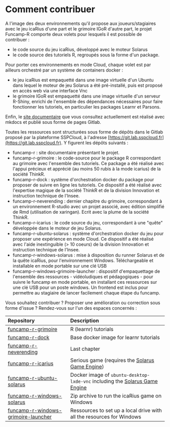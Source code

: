 # Comment contribuer

A l'image des deux environnements qu'il propose aux joueurs/stagiaires avec le jeu icaRius d'une part et le grimoire IGoR d'autre part, le projet Funcamp-R comporte deux volets pour lesquels il est possible de contribuer :

* le code source du jeu icaRius, développé avec le moteur Solarus
* le code source des tutoriels R, regroupés sous la forme d'un package.

Pour porter ces environnements en mode Cloud, chaque volet est par ailleurs orchestré par un système de containers docker :

* le jeu icaRius est empaquetté dans une image virtuelle d'un Ubuntu dans lequel le moteur de jeu Solarus a été pré-installé, puis est proposé en accès web via une interface Vnc
* le grimoire IGoR est empaquetté dans une image virtuelle d'un serveur R-Shiny, enrichi de l'ensemble des dépendances nécessaires pour faire fonctionner les tutoriels, en particulier les packages Learnr et Parsons.

Enfin, le [site documentaire](http://funcamp-r.pages.lab.sspcloud.fr/funcamp-r) que vous consultez actuellement est réalisé avec mkdocs et publié sous forme de pages Gitlab.

Toutes les ressources sont structurées sous forme de dépôts dans le Gitlab proposé par la plateforme SSPCloud, à l'adresse [https://git.lab.sspcloud.fr](https://git.lab.sspcloud.fr). Y figurent les dépôts suivants :

* funcamp-r : site documentaire présentant le projet. 
* funcamp-r-grimoire : le code-source pour le package R correspondant au grimoire avec l'ensemble des tutoriels. Ce package a été réalisé avec l'appui précieux et apprécié \(au moins 50 rubis à la mode icarius\) de la société ThinkR.
* funcamp-r-dock : système d'orchestration docker du package pour proposer de suivre en ligne les tutoriels. Ce dispositif a été réalisé avec l'expertise magique de la société ThinkR et de la division Innovation et instruction technique de l'Insee.
* funcamp-r-neverending : dernier chapitre du grimoire, correspondant à un environnement R-studio avec un projet associé, avec édition simplifié de Rmd \(utilisation de xaringan\). Ecrit avec la plume de la société ThinkR.
* funcamp-r-icarius : le code source du jeu, correspondant à une "quête" développée dans le moteur de jeu Solarus. 
* funcamp-r-ubuntu-solarus : système d'orchestration docker du jeu pour proposer une expérience en mode Cloud. Ce dispositif a été réalisé avec l'aide inextinguible \(&gt; 10 coeurs\) de la division Innovation et instruction technique de l'Insee.
* funcamp-r-windows-solarus : mise à disposition du runner Solarus et de la quête icaRius, pour l'environnement Windows. Téléchargeable et installable en mode portable sur une clé USB
* funcamp-r-windows-grimoire-launcher : dispositif d'empaquettage de l'ensemble des ressources - vidéoludiques et pédagogiques - pour suivre le funcamp en mode portable,  en installant ces ressources sur une clé USB pour un poste windows. Un frontend est inclus pour permettre au stagiaire de lancer facilement chaque étape du funcamp.

Vous souhaitez contribuer ? Proposer une amélioration ou correction sous forme d'issue ? Rendez-vous sur l'un des espaces concernés : 



| Repository | Description |
| :--- | :--- |
| [funcamp-r-grimoire](https://github.com/InseeFrLab/funcamp-r-grimoire) | R \(learnr\) tutorials |
| [funcamp-r-dock](https://github.com/InseeFrLab/funcamp-r-dock) | Base docker image for learnr tutorials |
| [funcamp-r-neverending](https://github.com/InseeFrLab/funcamp-r-neverending) | Last chapter |
| [funcamp-r-icarius](https://github.com/InseeFrLab/funcamp-r-icarius) | Serious game \(requires the [Solarus Game Engine](https://www.solarus-games.org/)\) |
| [funcamp-r-ubuntu-solarus](https://github.com/InseeFrLab/funcamp-r-ubuntu-solarus) | Docker image of `ubuntu-desktop-lxde-vnc` including the [Solarus Game Engine](https://www.solarus-games.org/) |
| [funcamp-r-windows-solarus](https://github.com/InseeFrLab/funcamp-r-windows-solarus) | Zip archive to run the icaRius game on Windows |
| [funcamp-r-windows-grimoire-launcher](https://github.com/InseeFrLab/funcamp-r-windows-grimoire-launcher) | Ressources to set up a local drive with all the resources for Windows |

